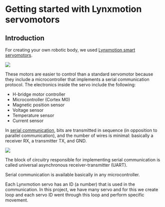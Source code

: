 # Getting started with Lynxmotion servomotors

## Introduction

For creating your own robotic body, we used [Lynxmotion smart servomotors](https://wiki.lynxmotion.com/info/wiki/lynxmotion/view/ses-v2/lynxmotion-smart-servo/).

![](https://wiki.lynxmotion.com/info/wiki/lynxmotion/download/ses-v2/lynxmotion-smart-servo/WebHome/LSS-Servo-Horns.PNG?width=350&height=350)

These motors are easier to control than a standard servomotor because they 
include a microcontroller that implements a serial communication protocol. The electronics inside the servo include the following:
- H-bridge motor controller
- Microcontroller (Cortex M0)
- Magnetic position sensor
- Voltage sensor
- Temperature sensor
- Current sensor

In [serial communication](https://learn.sparkfun.com/tutorials/serial-communication), bits are transmitted in sequence (in opposition to parallel communication), and the number of wires is minimal: basically a receiver RX, a transmitter TX, and GND.

![](https://cdn.sparkfun.com/r/700-700/assets/2/5/c/4/5/50e1ce8bce395fb62b000000.png)

The block of circuitry responsible for implementing serial communication is called universal asynchronous receiver-transmitter (UART).

Serial communication is available basically in any microcontroller.

Each Lynxmotion servo has an ID (a number) that is used in the communication. In this project, we have many servo and for this we create loop and each servo ID went through this loop and perform specific movement.